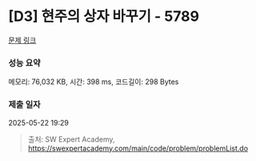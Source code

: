 # [D3] 현주의 상자 바꾸기 - 5789 

[문제 링크](https://swexpertacademy.com/main/code/problem/problemDetail.do?contestProbId=AWYygN36Qn8DFAVm) 

### 성능 요약

메모리: 76,032 KB, 시간: 398 ms, 코드길이: 298 Bytes

### 제출 일자

2025-05-22 19:29



> 출처: SW Expert Academy, https://swexpertacademy.com/main/code/problem/problemList.do